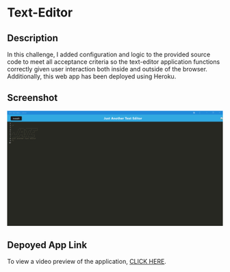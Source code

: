 # Text-Editor

## Description

In this challenge, I added configuration and logic to the provided source code to meet all acceptance criteria so the text-editor application functions correctly given user interaction both inside and outside of the browser. Additionally, this web app has been deployed using Heroku.

## Screenshot

![Screenshot of the application](./img/module19_webapp_screenshot.png)

## Depoyed App Link

To view a video preview of the application, [CLICK HERE](https://warm-caverns-76004.herokuapp.com/).

